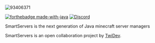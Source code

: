 
![93406371](https://user-images.githubusercontent.com/54634512/145219150-a9f26561-9381-4672-b822-7cf6c7e4dd4a.png)

[![forthebadge made-with-java](https://forthebadge.com/images/badges/made-with-java.svg)](https://java.com/)
[![Discord](https://img.shields.io/badge/Discord-Soon-d)](https://discord.gg/smartservers)

SmartServers is the next generation of Java minecraft server managers

SmartServers is an open collaboration project by [TwiDev](https://github.com/TwiDev).
